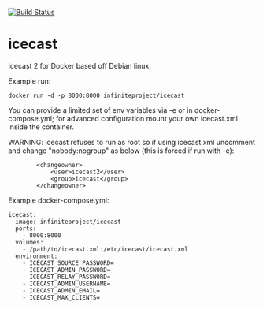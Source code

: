 [![Build Status](https://travis-ci.org/infiniteproject/icecast.svg?branch=master)](https://travis-ci.org/infiniteproject/icecast)
# icecast
Icecast 2 for Docker based off Debian linux.

Example run:
```
docker run -d -p 8000:8000 infiniteproject/icecast
```
You can provide a limited set of env variables via -e or in docker-compose.yml; for advanced configuration mount your own icecast.xml inside the container. 

WARNING:
icecast refuses to run as root so if using icecast.xml uncomment and change "nobody:nogroup" as below (this is forced if run with -e):
```
        <changeowner>
            <user>icecast2</user>
            <group>icecast</group>
        </changeowner>
```
Example docker-compose.yml:
```
icecast:
  image: infiniteproject/icecast
  ports:
    - 8000:8000
  volumes:
    - /path/to/icecast.xml:/etc/icecast/icecast.xml
  environment:
    - ICECAST_SOURCE_PASSWORD=
    - ICECAST_ADMIN_PASSWORD=
    - ICECAST_RELAY_PASSWORD=
    - ICECAST_ADMIN_USERNAME=
    - ICECAST_ADMIN_EMAIL=
    - ICECAST_MAX_CLIENTS=
```

